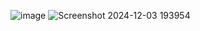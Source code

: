 ![image](https://github.com/user-attachments/assets/8aed155b-2697-4e7d-9667-4113daa29d9d)
![Screenshot 2024-12-03 193954](https://github.com/user-attachments/assets/0d476643-a96c-43b1-b2ae-278859899a8b)
